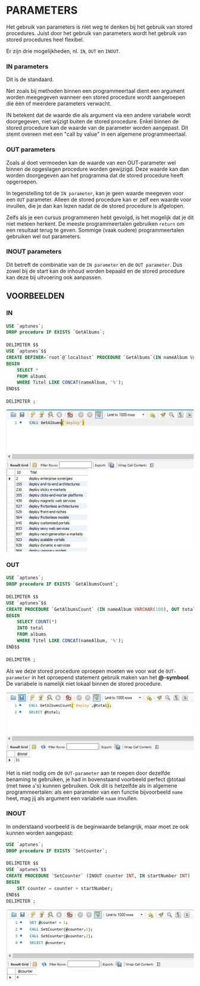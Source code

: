 # PARAMETERS

Het gebruik van parameters is niet weg te denken bij het gebruik van stored procedures. Juist door het gebruik van parameters wordt het gebruik van stored procedures heel flexibel.

Er zijn drie mogelijkheden, nl. `IN`, `OUT` en `INOUT`.

### IN parameters

Dit is de standaard.

Net zoals bij methoden binnen een programmeertaal dient een argument worden meegegeven wanneer een stored procedure wordt aangeroepen die één of meerdere parameters verwacht.

IN betekent dat de waarde die als argument via een andere variabele wordt doorgegeven, niet wijzigt buiten de stored procedure. Enkel binnen de stored procedure kan de waarde van de parameter worden aangepast. Dit stemt overeen met een "call by value" in een algemene programmeertaal.

### OUT parameters

Zoals al doet vermoeden kan de waarde van een OUT-parameter wel binnen de opgeslagen procedure worden gewijzigd. Deze waarde kan dan worden doorgegeven aan het programma dat de stored procedure heeft opgeroepen.

In tegenstelling tot de `IN parameter`, kan je geen waarde meegeven voor een `OUT` parameter. Alleen de stored procedure kan er zelf een waarde voor invullen, die je dan kan lezen nadat de de stored procedure is afgelopen.

Zelfs als je een cursus programmeren hebt gevolgd, is het mogelijk dat je dit niet meteen herkent. De meeste programmeertalen gebruiken `return` om een resultaat terug te geven. Sommige \(vaak oudere\) programmeertalen gebruiken wel out parameters.

### INOUT parameters

Dit betreft de combinatie van de `IN parameter` en de `OUT parameter`. Dus zowel bij de start kan de inhoud worden bepaald en de stored procedure kan deze bij uitvoering ook aanpassen.

## VOORBEELDEN

### IN

```sql
USE `aptunes`;
DROP procedure IF EXISTS `GetAlbums`;

DELIMITER $$
USE `aptunes`$$
CREATE DEFINER=`root`@`localhost` PROCEDURE `GetAlbums`(IN nameAlbum VARCHAR(100))
BEGIN
    SELECT *
    FROM albums
    WHERE Titel LIKE CONCAT(nameAlbum, '%');
END$$

DELIMITER ;
```

![](../../.gitbook/assets/in.JPG)

### OUT

```sql
USE `aptunes`;
DROP procedure IF EXISTS `GetAlbumsCount`;

DELIMITER $$
USE `aptunes`$$
CREATE PROCEDURE `GetAlbumsCount` (IN nameAlbum VARCHAR(100), OUT total INT)
BEGIN
    SELECT COUNT(*)
    INTO total
    FROM albums
    WHERE Titel LIKE CONCAT(nameAlbum, '%');
END$$

DELIMITER ;
```

Als we deze stored procedure oproepen moeten we voor wat de `OUT-parameter` in het oproepend statement gebruik maken van het **@-symbool**. De variabele is namelijk niet lokaal binnen de stored procedure.

![](../../.gitbook/assets/out.JPG)

Het is niet nodig om de `OUT-parameter` aan te roepen door dezelfde benaming te gebruiken, je had in bovenstaand voorbeeld perfect @totaal \(met twee `a`'s\) kunnen gebruiken. Ook dit is hetzelfde als in algemene programmeertalen: als een parameter van een functie bijvoorbeeld `name` heet, mag jij als argument een variabele `naam` invullen.

### INOUT

In onderstaand voorbeeld is de beginwaarde belangrijk, maar moet ze ook kunnen worden aangepast:

```sql
USE `aptunes`;
DROP procedure IF EXISTS `SetCounter`;

DELIMITER $$
USE `aptunes`$$
CREATE PROCEDURE `SetCounter` (INOUT counter INT, IN startNumber INT)
BEGIN
    SET counter = counter + startNumber;
END$$
DELIMITER ;
```

![](../../.gitbook/assets/inout.JPG)

